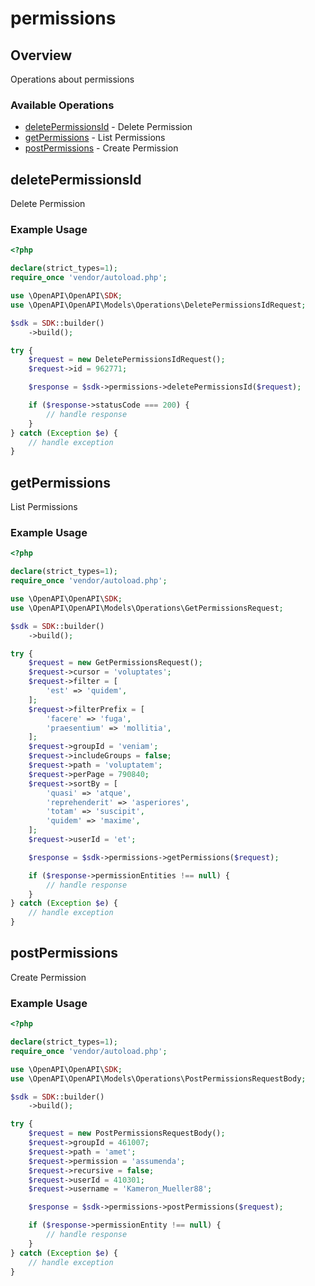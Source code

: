 # permissions

## Overview

Operations about permissions

### Available Operations

* [deletePermissionsId](#deletepermissionsid) - Delete Permission
* [getPermissions](#getpermissions) - List Permissions
* [postPermissions](#postpermissions) - Create Permission

## deletePermissionsId

Delete Permission

### Example Usage

```php
<?php

declare(strict_types=1);
require_once 'vendor/autoload.php';

use \OpenAPI\OpenAPI\SDK;
use \OpenAPI\OpenAPI\Models\Operations\DeletePermissionsIdRequest;

$sdk = SDK::builder()
    ->build();

try {
    $request = new DeletePermissionsIdRequest();
    $request->id = 962771;

    $response = $sdk->permissions->deletePermissionsId($request);

    if ($response->statusCode === 200) {
        // handle response
    }
} catch (Exception $e) {
    // handle exception
}
```

## getPermissions

List Permissions

### Example Usage

```php
<?php

declare(strict_types=1);
require_once 'vendor/autoload.php';

use \OpenAPI\OpenAPI\SDK;
use \OpenAPI\OpenAPI\Models\Operations\GetPermissionsRequest;

$sdk = SDK::builder()
    ->build();

try {
    $request = new GetPermissionsRequest();
    $request->cursor = 'voluptates';
    $request->filter = [
        'est' => 'quidem',
    ];
    $request->filterPrefix = [
        'facere' => 'fuga',
        'praesentium' => 'mollitia',
    ];
    $request->groupId = 'veniam';
    $request->includeGroups = false;
    $request->path = 'voluptatem';
    $request->perPage = 790840;
    $request->sortBy = [
        'quasi' => 'atque',
        'reprehenderit' => 'asperiores',
        'totam' => 'suscipit',
        'quidem' => 'maxime',
    ];
    $request->userId = 'et';

    $response = $sdk->permissions->getPermissions($request);

    if ($response->permissionEntities !== null) {
        // handle response
    }
} catch (Exception $e) {
    // handle exception
}
```

## postPermissions

Create Permission

### Example Usage

```php
<?php

declare(strict_types=1);
require_once 'vendor/autoload.php';

use \OpenAPI\OpenAPI\SDK;
use \OpenAPI\OpenAPI\Models\Operations\PostPermissionsRequestBody;

$sdk = SDK::builder()
    ->build();

try {
    $request = new PostPermissionsRequestBody();
    $request->groupId = 461007;
    $request->path = 'amet';
    $request->permission = 'assumenda';
    $request->recursive = false;
    $request->userId = 410301;
    $request->username = 'Kameron_Mueller88';

    $response = $sdk->permissions->postPermissions($request);

    if ($response->permissionEntity !== null) {
        // handle response
    }
} catch (Exception $e) {
    // handle exception
}
```
